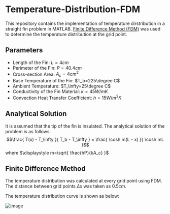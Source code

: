 # Temperature-Distribution-FDM
This repository contains the implementation of temperature dirstribution in a straight fin problem in MATLAB.
[Finite Difference Method (FDM)](https://en.wikipedia.org/wiki/Finite_difference_method) was used to determine the temperature distribution at the grid point.

## Parameters
- Length of the Fin: $L=4cm$
- Perimeter of the Fin: $P=40.4cm$
- Cross-section Area: $A_c=4cm^2$
- Base Temperature of the Fin: $T_b=225\degree C$
- Ambient Temperature: $T_\infty=25\degree C$
- Conductivity of the Fin Material: $k=45 W/m K$
- Convection Heat Transfer Coefficient: $h=15 W/m^2K$

## Analytical Solution
It is assumed that the tip of the fin is insulated. The analytical solution of the problem is as follows.
$$\frac{ T(x) - T_\infty }{ T_b - T_\infty } = \frac{ \cosh m(L - x) }{ \cosh mL }$$
where $\displaystyle m=\sqrt{ \frac{hP}{kA_c} }$

## Finite Difference Method
The temperature distribution was calculated at every grid point using FDM.
The distance between grid points $\Delta x$ was taken as $0.5cm$.

The temperature distribution curve is shown as below:

![image](https://github.com/Nesasio/Temperature-Distribution-FDM/assets/110229836/4064e3b4-96da-43ef-b742-cee0e4d1f851)
